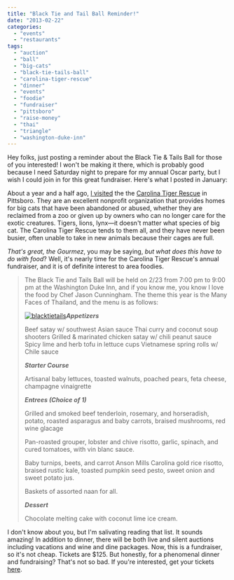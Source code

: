 ```yaml
---
title: "Black Tie and Tail Ball Reminder!"
date: "2013-02-22"
categories: 
  - "events"
  - "restaurants"
tags: 
  - "auction"
  - "ball"
  - "big-cats"
  - "black-tie-tails-ball"
  - "carolina-tiger-rescue"
  - "dinner"
  - "events"
  - "foodie"
  - "fundraiser"
  - "pittsboro"
  - "raise-money"
  - "thai"
  - "triangle"
  - "washington-duke-inn"
---
```


Hey folks, just posting a reminder about the Black Tie & Tails Ball for those of you interested! I won't be making it there, which is probably good because I need Saturday night to prepare for my annual Oscar party, but I wish I could join in for this great fundraiser. Here's what I posted in January:

About a year and a half ago, [I visited](index.php?p=2483 "Visit blog") the the [Carolina Tiger Rescue](http://www.carolinatigerrescue.org/default.asp "Website") in Pittsboro. They are an excellent nonprofit organization that provides homes for big cats that have been abandoned or abused, whether they are reclaimed from a zoo or given up by owners who can no longer care for the exotic creatures. Tigers, lions, lynx—it doesn't matter what species of big cat. The Carolina Tiger Rescue tends to them all, and they have never been busier, often unable to take in new animals because their cages are full.

_That's great, the Gourmez_, you may be saying, _but what does this have to do with food_? Well, it's nearly time for the Carolina Tiger Rescue's annual fundraiser, and it is of definite interest to area foodies.

> The Black Tie and Tails Ball will be held on 2/23 from 7:00 pm to 9:00 pm at the Washington Duke Inn, and if you know me, you know I love the food by Chef Jason Cunningham. The theme this year is the Many Faces of Thailand, and the menu is as follows:
> 
> [![blacktietails](http://s3.amazonaws.com/thegourmez-wpmedia/2013/01/blacktietails.png)](http://www.thegourmez.com/2013/01/triangle-foodie-happenings-2013-black-tie-and-tails-ball/blacktietails/)**_Appetizers_**
> 
> Beef satay w/ southwest Asian sauce Thai curry and coconut soup shooters Grilled & marinated chicken satay w/ chili peanut sauce Spicy lime and herb tofu in lettuce cups Vietnamese spring rolls w/ Chile sauce
> 
> **_Starter Course_**
> 
> Artisanal baby lettuces, toasted walnuts, poached pears, feta cheese, champagne vinaigrette
> 
> **_Entrees (Choice of 1)_**
> 
> Grilled and smoked beef tenderloin, rosemary, and horseradish, potato, roasted asparagus and baby carrots, braised mushrooms, red wine glacage
> 
> Pan-roasted grouper, lobster and chive risotto, garlic, spinach, and cured tomatoes, with vin blanc sauce.
> 
> Baby turnips, beets, and carrot Anson Mills Carolina gold rice risotto, braised rustic kale, toasted pumpkin seed pesto, sweet onion and sweet potato jus.
> 
> Baskets of assorted naan for all.
> 
> **_Dessert_**
> 
> Chocolate melting cake with coconut lime ice cream.

I don't know about you, but I'm salivating reading that list. It sounds amazing! In addition to dinner, there will be both live and silent auctions including vacations and wine and dine packages. Now, this is a fundraiser, so it's not cheap. Tickets are $125. But honestly, for a phenomenal dinner and fundraising? That's not so bad. If you're interested, get your tickets [here](http://www.carolinatigerrescue.org/events/BTTB/default.asp "tickets for black ties and tails ball").
